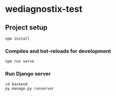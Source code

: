# wediagnostix-test

## Project setup
```
npm install
```

### Compiles and hot-reloads for development
```
npm run serve
```

### Run Django server
```
cd backend
py manage.py runserver
```
